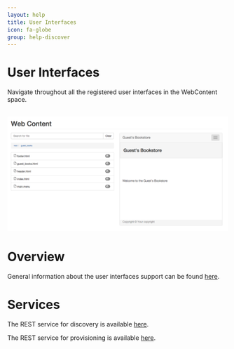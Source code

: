 ```yaml
---
layout: help
title: User Interfaces
icon: fa-globe
group: help-discover
---
```


User Interfaces
===

Navigate throughout all the registered user interfaces in the WebContent space.


<br>
	<img class="img-responsive" src="/help/images/discover/discover_web.png"/>
<br>

Overview
=====

General information about the user interfaces support can be found [here](web_content.html).

Services
=====

The REST service for discovery is available [here](service_registry_web.html).

The REST service for provisioning is available [here](service_web.html).
